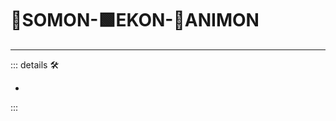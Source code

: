 # 🔷<soma>SOMON</soma>-🟩<ekos>EKON</ekos>-💜<anima>ANIMON</anima>

---

<!-- =================================================== -->
<!-- =================================================== -->
<!-- =================================================== -->
<!-- =================================================== -->
<!-- =================================================== -->
::: details 🛠

-

:::
